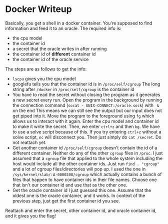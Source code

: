 # Docker Writeup
Basically, you get a shell in a docker container. You're supposed to find information and feed it to an oracle.
The required info is:
- the cpu model
- the container id
- a secret that the oracle writes in after running
- the container id of **different** container id
- the container id of the oracle service

The steps are as follows to get the info:
- `lscpu` gives you the cpu model
- googlefu tells you that the container id is in `/proc/self/cgroup`
The long string after `/docker` in `/proc/self/cgroup` is the container id
- You have to read the secret without closing the program as it generates a new secret every run.
Open the program in the background by running the connection command (`socat - UNIX-CONNECT:/oracle.sock`) with ` &` on the end
This means we can still see the output but our input does not get piped into it.
Move the program to the foreground using `fg` which allows us to interact with it again.
Enter the cpu model and container id to make it write the secret.
Then, we enter `ctrl+z` and then `bg`. We have to use a solve script because of this. If you try entering `ctrl+z` without a solve script, `nc` will disconnect you.
Then just simply do `cat /secret`. Do not reattach yet.
- Get another container id
`/proc/self/cgroup` doesn't contain the id of a different container. Neither do any of the other `cgroup` files in `/proc`. I just assumed that a `cgroup` file that applied to the whole system including the host would include all the other container ids. Just run `find . "cgroup"` and a lot of cgroup files/directories will pop up. I used the one in `/sys/kernel/slab/:A-0000208/cgroup` which actually contains a bunch of files that happen to have container ids in their file names. Choose one that isn't our container id and use that as the other one.
- Get the oracle container id
I just guessed this one. Assume that the oldest one is the oracle container, and it works. In context of the previous step, just get the first container id you see.

Reattach and enter the secret, other container id, and oracle container id, and it gives you the flag!
